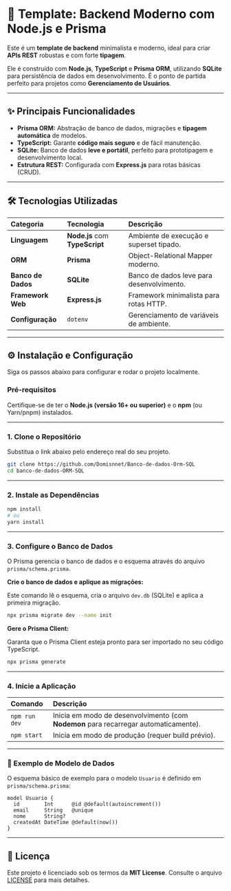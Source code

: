 
# 🚀 Template: Backend Moderno com Node.js e Prisma

Este é um **template de backend** minimalista e moderno, ideal para criar **APIs REST** robustas e com forte **tipagem**.

Ele é construído com **Node.js**, **TypeScript** e **Prisma ORM**, utilizando **SQLite** para persistência de dados em desenvolvimento. É o ponto de partida perfeito para projetos como **Gerenciamento de Usuários**.

---

## ✨ Principais Funcionalidades

* **Prisma ORM:** Abstração de banco de dados, migrações e **tipagem automática** de modelos.
* **TypeScript:** Garante **código mais seguro** e de fácil manutenção.
* **SQLite:** Banco de dados **leve e portátil**, perfeito para prototipagem e desenvolvimento local.
* **Estrutura REST:** Configurada com **Express.js** para rotas básicas (CRUD).

---

## 🛠 Tecnologias Utilizadas

| Categoria          | Tecnologia                     | Descrição                                 |
| :----------------- | :----------------------------- | :---------------------------------------- |
| **Linguagem**      | **Node.js** com **TypeScript** | Ambiente de execução e superset tipado.   |
| **ORM**            | **Prisma**                     | Object-Relational Mapper moderno.         |
| **Banco de Dados** | **SQLite**                     | Banco de dados leve para desenvolvimento. |
| **Framework Web**  | **Express.js**                 | Framework minimalista para rotas HTTP.    |
| **Configuração**   | `dotenv`                       | Gerenciamento de variáveis de ambiente.   |

---

## ⚙️ Instalação e Configuração

Siga os passos abaixo para configurar e rodar o projeto localmente.

### Pré-requisitos

Certifique-se de ter o **Node.js (versão 16+ ou superior)** e o **npm** (ou Yarn/pnpm) instalados.

---

### 1. Clone o Repositório

Substitua o link abaixo pelo endereço real do seu projeto.

```bash
git clone https://github.com/Domisnnet/Banco-de-dados-Orm-SQL
cd banco-de-dados-ORM-SQL
```

---

### 2. Instale as Dependências

```bash
npm install
# ou
yarn install
```

---

### 3. Configure o Banco de Dados

O Prisma gerencia o banco de dados e o esquema através do arquivo `prisma/schema.prisma`.

**Crie o banco de dados e aplique as migrações:**

Este comando lê o esquema, cria o arquivo `dev.db` (SQLite) e aplica a primeira migração.

```bash
npx prisma migrate dev --name init
```

**Gere o Prisma Client:**

Garanta que o Prisma Client esteja pronto para ser importado no seu código TypeScript.

```bash
npx prisma generate
```

---

### 4. Inicie a Aplicação

| Comando       | Descrição                                                                            |
| :------------ | :----------------------------------------------------------------------------------- |
| `npm run dev` | Inicia em modo de desenvolvimento (com **Nodemon** para recarregar automaticamente). |
| `npm start`   | Inicia em modo de produção (requer build prévio).                                    |

---

### 💾 Exemplo de Modelo de Dados

O esquema básico de exemplo para o modelo `Usuario` é definido em `prisma/schema.prisma`:

```prisma
model Usuario {
  id        Int      @id @default(autoincrement())
  email     String   @unique
  nome      String?
  createdAt DateTime @default(now())
}
```

---

## 📄 Licença

Este projeto é licenciado sob os termos da **MIT License**.
Consulte o arquivo [LICENSE](./LICENSE) para mais detalhes.

